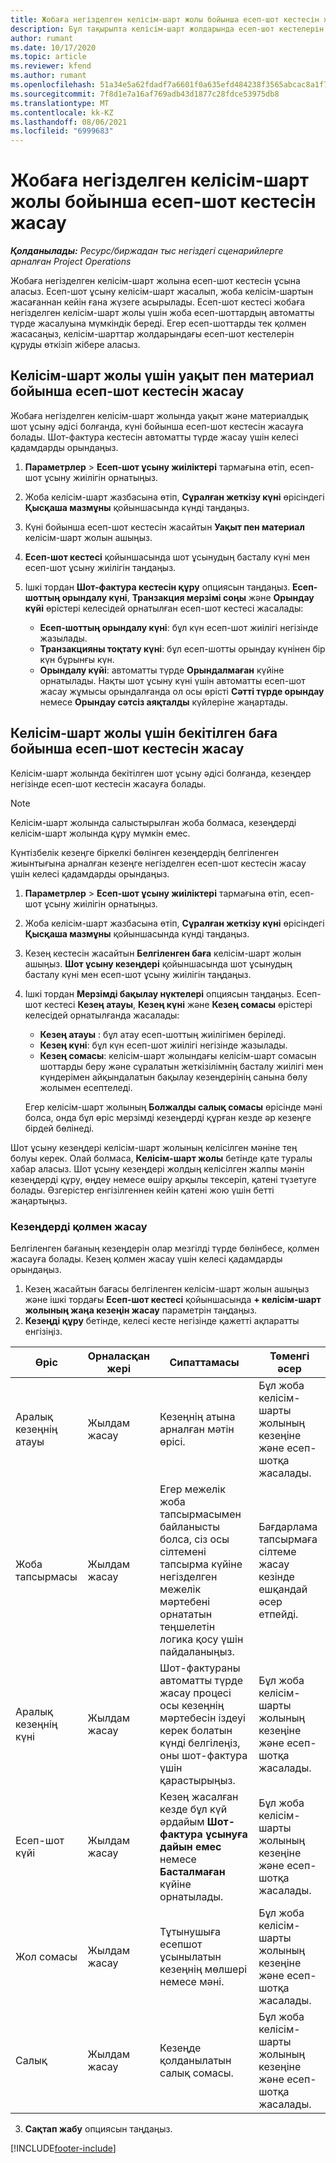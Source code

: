 ```yaml
---
title: Жобаға негізделген келісім-шарт жолы бойынша есеп-шот кестесін жасау
description: Бұл тақырыпта келісім-шарт жолдарында есеп-шот кестелерін және кезеңдерді құру жолдары туралы ақпарат берілген.
author: rumant
ms.date: 10/17/2020
ms.topic: article
ms.reviewer: kfend
ms.author: rumant
ms.openlocfilehash: 51a34e5a62fdadf7a6601f0a635efd484238f3565abcac8a1f7de3d49cebf23e
ms.sourcegitcommit: 7f8d1e7a16af769adb43d1877c28fdce53975db8
ms.translationtype: MT
ms.contentlocale: kk-KZ
ms.lasthandoff: 08/06/2021
ms.locfileid: "6999683"
---
```

# <a name="create-an-invoice-schedule-on-a-project-based-contract-line"></a>Жобаға негізделген келісім-шарт жолы бойынша есеп-шот кестесін жасау 

_**Қолданылады:** Ресурс/биржадан тыс негіздегі сценарийлерге арналған Project Operations_

Жобаға негізделген келісім-шарт жолына есеп-шот кестесін ұсына аласыз. Есеп-шот ұсыну келісім-шарт жасалып, жоба келісім-шартын жасағаннан кейін ғана жүзеге асырылады. Есеп-шот кестесі жобаға негізделген келісім-шарт жолы үшін жоба есеп-шоттардың автоматты түрде жасалуына мүмкіндік береді. Егер есеп-шоттарды тек қолмен жасасаңыз, келісім-шарттар жолдарындағы есеп-шот кестелерін құруды өткізіп жібере аласыз.

## <a name="create-a-time-and-material-invoice-schedule-for-a-contract-line"></a>Келісім-шарт жолы үшін уақыт пен материал бойынша есеп-шот кестесін жасау

Жобаға негізделген келісім-шарт жолында уақыт және материалдық шот ұсыну әдісі болғанда, күні бойынша есеп-шот кестесін жасауға болады. Шот-фактура кестесін автоматты түрде жасау үшін келесі қадамдарды орындаңыз.

1. **Параметрлер** > **Есеп-шот ұсыну жиіліктері** тармағына өтіп, есеп-шот ұсыну жиілігін орнатыңыз.
2. Жоба келісім-шарт жазбасына өтіп, **Сұралған жеткізу күні** өрісіндегі **Қысқаша мазмұны** қойыншасында күнді таңдаңыз.
3. Күні бойынша есеп-шот кестесін жасайтын **Уақыт пен материал** келісім-шарт жолын ашыңыз. 
4. **Есеп-шот кестесі** қойыншасында шот ұсынудың басталу күні мен есеп-шот ұсыну жиілігін таңдаңыз.
5. Ішкі тордан **Шот-фактура кестесін құру** опциясын таңдаңыз. **Есеп-шоттың орындалу күні**, **Транзакция мерзімі соңы** және **Орындау күйі** өрістері келесідей орнатылған есеп-шот кестесі жасалады:

    - **Есеп-шоттың орындалу күні**: бұл күн есеп-шот жиілігі негізінде жазылады.
    - **Транзакцияны тоқтату күні**: бұл есеп-шотты орындау күнінен бір күн бұрынғы күн.
    - **Орындалу күйі**: автоматты түрде **Орындалмаған** күйіне орнатылады. Нақты шот ұсыну күні үшін автоматты есеп-шот жасау жұмысы орындалғанда ол осы өрісті **Сәтті түрде орындау** немесе **Орындау сәтсіз аяқталды** күйлеріне жаңартады.

## <a name="create-a-fixed-price-invoice-schedule-for-a-contract-line"></a>Келісім-шарт жолы үшін бекітілген баға бойынша есеп-шот кестесін жасау

Келісім-шарт жолында бекітілген шот ұсыну әдісі болғанда, кезеңдер негізінде есеп-шот кестесін жасауға болады. 

> [!NOTE]
> Келісім-шарт жолында салыстырылған жоба болмаса, кезеңдерді келісім-шарт жолында құру мүмкін емес.

Күнтізбелік кезеңге біркелкі бөлінген кезеңдердің белгіленген жиынтығына арналған кезеңге негізделген есеп-шот кестесін жасау үшін келесі қадамдарды орындаңыз.

1. **Параметрлер** > **Есеп-шот ұсыну жиіліктері** тармағына өтіп, есеп-шот ұсыну жиілігін орнатыңыз.
2. Жоба келісім-шарт жазбасына өтіп, **Сұралған жеткізу күні** өрісіндегі **Қысқаша мазмұны** қойыншасында күнді таңдаңыз.
3. Кезең кестесін жасайтын **Белгіленген баға** келісім-шарт жолын ашыңыз. **Шот ұсыну кезеңдері** қойыншасында шот ұсынудың басталу күні мен есеп-шот ұсыну жиілігін таңдаңыз. 
4. Ішкі тордан **Мерзімді бақылау нүктелері** опциясын таңдаңыз. Есеп-шот кестесі **Кезең атауы**, **Кезең күні** және **Кезең сомасы** өрістері келесідей орнатылғанда жасалады:

    - **Кезең атауы** : бұл атау есеп-шоттың жиілігімен беріледі.
    - **Кезең күні**: бұл күн есеп-шот жиілігі негізінде жазылады.
    - **Кезең сомасы**: келісім-шарт жолындағы келісім-шарт сомасын шоттарды беру және сұралатын жеткізілімнің басталу жиілігі мен күндерімен айқындалатын бақылау кезеңдерінің санына бөлу жолымен есептеледі.

    Егер келісім-шарт жолының **Болжалды салық сомасы** өрісінде мәні болса, онда бұл өріс мерзімді кезеңдерді құрған кезде әр кезеңге бірдей бөлінеді.

Шот ұсыну кезеңдері келісім-шарт жолының келісілген мәніне тең болуы керек. Олай болмаса, **Келісім-шарт жолы** бетінде қате туралы хабар аласыз. Шот ұсыну кезеңдері жолдың келісілген жалпы мәнін кезеңдерді құру, өңдеу немесе өшіру арқылы тексеріп, қатені түзетуге болады. Өзгерістер енгізілгеннен кейін қатені жою үшін бетті жаңартыңыз.

### <a name="manually-create-milestones"></a>Кезеңдерді қолмен жасау

Белгіленген бағаның кезеңдерін олар мезгілді түрде бөлінбесе, қолмен жасауға болады. Кезең қолмен жасау үшін келесі қадамдарды орындаңыз.

1. Кезең жасайтын бағасы белгіленген келісім-шарт жолын ашыңыз және ішкі тордағы **Есеп-шот кестесі** қойыншасында **+ келісім-шарт жолының жаңа кезеңін жасау** параметрін таңдаңыз. 
2. **Кезеңді құру** бетінде, келесі кесте негізінде қажетті ақпаратты енгізіңіз.

| Өріс | Орналасқан жері | Сипаттамасы | Төменгі әсер |
| --- | --- | --- | --- |
| Аралық кезеңнің атауы | Жылдам жасау | Кезеңнің атына арналған мәтін өрісі. | Бұл жоба келісім-шарты жолының кезеңіне және есеп-шотқа жасалады. |
| Жоба тапсырмасы | Жылдам жасау | Егер межелік жоба тапсырмасымен байланысты болса, сіз осы сілтемені тапсырма күйіне негізделген межелік мәртебені орнататын теңшелетін логика қосу үшін пайдаланыңыз. | Бағдарлама тапсырмаға сілтеме жасау кезінде ешқандай әсер етпейді. |
| Аралық кезеңнің күні | Жылдам жасау | Шот-фактураны автоматты түрде жасау процесі осы кезеңнің мәртебесін іздеуі керек болатын күнді белгілеңіз, оны шот-фактура үшін қарастырыңыз. | Бұл жоба келісім-шарты жолының кезеңіне және есеп-шотқа жасалады. |
| Есеп-шот күйі | Жылдам жасау | Кезең жасалған кезде бұл күй әрдайым **Шот-фактура ұсынуға дайын емес** немесе **Басталмаған** күйіне орнатылады. | Бұл жоба келісім-шарты жолының кезеңіне және есеп-шотқа жасалады. |
| Жол сомасы | Жылдам жасау | Тұтынушыға есепшот ұсынылатын кезеңнің мөлшері немесе мәні. | Бұл жоба келісім-шарты жолының кезеңіне және есеп-шотқа жасалады. |
| Салық | Жылдам жасау | Кезеңде қолданылатын салық сомасы. | Бұл жоба келісім-шарты жолының кезеңіне және есеп-шотқа жасалады. |

3. **Сақтап жабу** опциясын таңдаңыз.


[!INCLUDE[footer-include](../includes/footer-banner.md)]